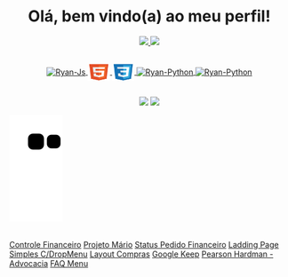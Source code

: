 <h1 align="center"> Olá, bem vindo(a) ao meu perfil!
</h1>
<div align="center">
  <a href="https://github.com/ryanwilll">
  <img height="120em" src="https://github-readme-stats.vercel.app/api?username=ryanwilll&show_icons=true&theme=dracula&include_all_commits=true&count_private=true"/>
  <img height="120em" src="https://github-readme-stats.vercel.app/api/top-langs/?username=ryanwilll&layout=compact&langs_count=11&theme=dracula"/>
</div>

  
<div style="display: inline_block"><br>
  <p align="center">
  <img align="center" alt="Ryan-Js" height="30" width="40" src="https://cdn.jsdelivr.net/gh/devicons/devicon/icons/javascript/javascript-original.svg">
  <img align="center" alt="Ryan-HTML" height="30" width="40" src="https://raw.githubusercontent.com/devicons/devicon/master/icons/html5/html5-original.svg">
  <img align="center" alt="Ryan-CSS" height="30" width="40" src="https://raw.githubusercontent.com/devicons/devicon/master/icons/css3/css3-original.svg">
  <img align="center" alt="Ryan-Python" height="30" width="40" src="https://cdn.jsdelivr.net/gh/devicons/devicon/icons/c/c-original.svg">
  <img align="center" alt="Ryan-Python" height="30" width="40" src="https://cdn.jsdelivr.net/gh/devicons/devicon/icons/lua/lua-plain-wordmark.svg">
    
  </p>  
</div>
 
##
  
  <div>
<p align="center">
  <a href = "mailto:ryan_will-@hotmail.com"><img src="https://img.shields.io/badge/-Gmail-%23333?style=for-the-badge&logo=gmail&logoColor=white" target="_blank"></a>
  <a href="https://www.linkedin.com/in/ryan-will-580327226/" target="_blank"><img src="https://img.shields.io/badge/-LinkedIn-%230077B5?style=for-the-badge&logo=linkedin&logoColor=white" target="_blank"></a> 
 </p>
    
  ![Snake animation](https://github.com/ryanwilll/ryanwilll/blob/output/github-contribution-grid-snake.svg)
 
</div>

##
  
  <div> 
        <a href="https://ryanwilll.github.io/dev.finance/" target="_blank">Controle Financeiro</a>
        <a href="https://ryanwilll.github.io/projetoMario/" target="_blank">Projeto Mário</a>
        <a href="https://ryanwilll.github.io/statusPedido/" target="_blank">Status Pedido Financeiro</a>
        <a href="https://ryanwilll.github.io/LaddingPageDropMenu/" target="_blank">Ladding Page Simples C/DropMenu</a>
        <a href="https://ryanwilll.github.io/LayoutSimplesCompras/" target="_blank">Layout Compras</a>
        <a href="https://ryanwilll.github.io/RangeHotels/" target="_blank">Google Keep</a>
        <a href="https://ryanwilll.github.io/ProjetoPearsonHardman/" target="_blank">Pearson Hardman - Advocacia</a>
        <a href="https://ryanwilll.github.io/ProjetoFAQ/" target="_blank">FAQ Menu</a>
    
  </div>
